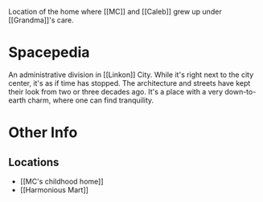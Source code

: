 Location of the home where [[MC]] and [[Caleb]] grew up under [[Grandma]]'s care.
# Spacepedia
An administrative division in [[Linkon]] City. While it's right next to the city center, it's as if time has stopped. The architecture and streets have kept their look from two or three decades ago. It's a place with a very down-to-earth charm, where one can find tranquility.

# Other Info

## Locations
* [[MC's childhood home]]
* [[Harmonious Mart]]
